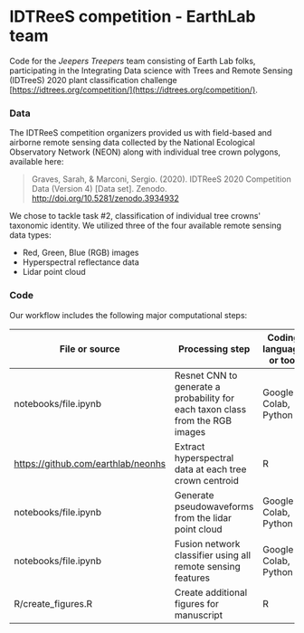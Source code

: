 # IDTReeS competition - EarthLab team

Code for the *Jeepers Treepers* team consisting of Earth Lab folks, participating in the Integrating Data science with Trees and Remote Sensing (IDTreeS) 2020 plant classification challenge [https://idtrees.org/competition/](https://idtrees.org/competition/). 

### Data

The IDTReeS competition organizers provided us with field-based and airborne remote sensing data collected by the National Ecological Observatory Network (NEON) along with individual tree crown polygons, available here: 

> Graves, Sarah, & Marconi, Sergio. (2020). IDTReeS 2020 Competition 
> Data (Version 4) [Data set]. Zenodo. http://doi.org/10.5281/zenodo.3934932

We chose to tackle task #2, classification of individual tree crowns' taxonomic identity. 
We utilized three of the four available remote sensing data types: 
* Red, Green, Blue (RGB) images
* Hyperspectral reflectance data
* Lidar point cloud

### Code 

Our workflow includes the following major computational steps: 

File or source | Processing step | Coding language or tool 
---- | --------------- | -------------
notebooks/file.ipynb | Resnet CNN to generate a probability for each taxon class from the RGB images | Google Colab, Python
https://github.com/earthlab/neonhs | Extract hyperspectral data at each tree crown centroid | R
notebooks/file.ipynb | Generate pseudowaveforms from the lidar point cloud | Google Colab, Python
notebooks/file.ipynb | Fusion network classifier using all remote sensing features | Google Colab, Python
R/create_figures.R | Create additional figures for manuscript | R

